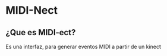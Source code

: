 # MIDI-Nect 

## ¿Que es MIDI-ect?

Es una interfaz, para generar eventos MIDI a partir de un kinect


